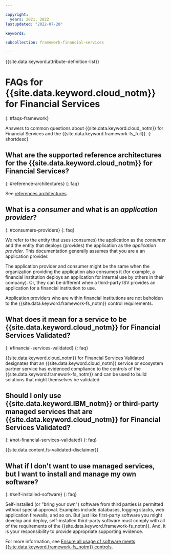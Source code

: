 ```yaml
---

copyright:
  years: 2021, 2022
lastupdated: "2022-07-28"

keywords: 

subcollection: framework-financial-services

---
```


{{site.data.keyword.attribute-definition-list}}



# FAQs for {{site.data.keyword.cloud_notm}} for Financial Services
{: #faqs-framework}


Answers to common questions about {{site.data.keyword.cloud_notm}} for Financial Services and the {{site.data.keyword.framework-fs_full}}.
{: shortdesc}

## What are the supported reference architectures for the {{site.data.keyword.cloud_notm}} for Financial Services?
{: #reference-architectures}
{: faq}

See [references architectures](/docs/allowlist/framework-financial-services?topic=framework-financial-services-reference-architectures).


## What is a _consumer_ and what is an _application provider_?
{: #consumers-providers}
{: faq}


We refer to the entity that uses (consumes) the application as the _consumer_ and the entity that deploys (provides) the application as the _application provider_. This documentation generally assumes that you are a an application provider.

The application provider and consumer might be the same when the organization providing the application also consumes it (for example, a financial institution deploys an application for internal use by others in their company). Or, they can be different when a third-party ISV provides an application for a financial institution to use.

Application providers who are within financial institutions are not beholden to the {{site.data.keyword.framework-fs_notm}} control requirements.

## What does it mean for a service to be {{site.data.keyword.cloud_notm}} for Financial Services Validated?
{: #financial-services-validated}
{: faq}


{{site.data.keyword.cloud_notm}} for Financial Services Validated designates that an {{site.data.keyword.cloud_notm}} service or ecosystem partner service has evidenced compliance to the controls of the {{site.data.keyword.framework-fs_notm}} and can be used to build solutions that might themselves be validated.

## Should I only use {{site.data.keyword.IBM_notm}} or third-party managed services that are {{site.data.keyword.cloud_notm}} for Financial Services Validated?
{: #not-financial-services-validated}
{: faq}

{{site.data.content.fs-validated-disclaimer}}

## What if I don't want to use managed services, but I want to install and manage my own software?
{: #self-installed-software}
{: faq}

Self-installed (or "bring your own") software from third parties is permitted without special approval. Examples include databases, logging stacks, web application firewalls, and so on. But just like first-party software you might develop and deploy, self-installed third-party software must comply with all of the requirements of the {{site.data.keyword.framework-fs_notm}}. And, it is your responsibility to provide appropriate supporting evidence.

For more information, see [Ensure all usage of software meets {{site.data.keyword.framework-fs_notm}} controls](/docs/allowlist/framework-financial-services?topic=framework-financial-services-best-practices#best-practices-self-installed-software).



